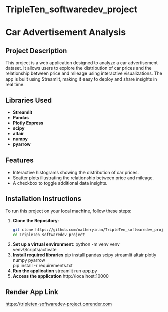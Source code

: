 # TripleTen_softwaredev_project

# Car Advertisement Analysis

## Project Description

This project is a web application designed to analyze a car advertisement dataset. It allows users to explore the distribution of car prices and the relationship between price and mileage using interactive visualizations. The app is built using Streamlit, making it easy to deploy and share insights in real time.

## Libraries Used

- **Streamlit** 
- **Pandas**
- **Plotly Express**
- **scipy**
- **altair**
- **numpy**
- **pyarrow**



## Features

- Interactive histograms showing the distribution of car prices.
- Scatter plots illustrating the relationship between price and mileage.
- A checkbox to toggle additional data insights.

## Installation Instructions

To run this project on your local machine, follow these steps:

1. **Clone the Repository**:
   ```bash
   git clone https://github.com/natheryinan/TripleTen_softwaredev_project
   cd TripleTen_softwaredev_project
2. **Set up a virtual environment**:
   python -m venv venv  
   venv\Scripts\activate
3. **Install required libraries**
   pip install pandas scipy streamlit altair plotly numpy pyarrow  
   pip install -r requirements.txt
4. **Run the application**
   streamlit run app.py
5. **Access the application**
   http://localhost:10000
   

## Render App Link

https://tripleten-softwaredev-project.onrender.com